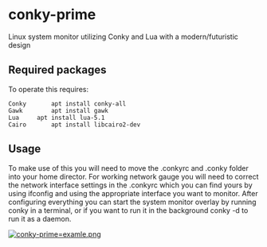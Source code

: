 # conky-prime

Linux system monitor utilizing Conky and Lua with a modern/futuristic design

## Required packages

To operate this requires:
```
Conky		apt install conky-all
Gawk		apt install gawk
Lua		apt install lua-5.1
Cairo		apt install libcairo2-dev
```

## Usage

To make use of this you will need to move the .conkyrc and .conky folder into your home director.
For working network gauge you will need to correct the network interface settings in the .conkyrc
which you can find yours by using ifconfig and using the appropriate interface you want to monitor.
After configuring everything you can start the system monitor overlay by running conky in a terminal,
or if you want to run it in the background conky -d to run it as a daemon. 


[![conky-prime=examle.png](https://i.postimg.cc/W4vPCTKW/works-jan.png)](https://postimg.cc/3kn6D53m)

